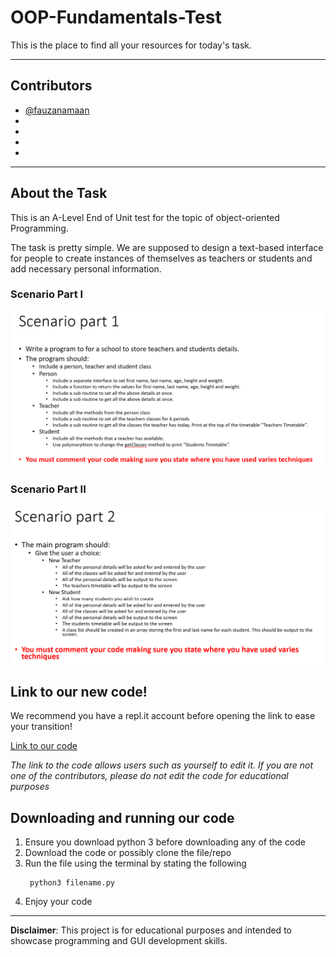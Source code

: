 # OOP-Fundamentals-Test
This is the place to find all your resources for today's task. 

---
## Contributors
- [@fauzanamaan](https://github.com/fauzanamaan)
- []()
- []()
- []()
- []()
---

## About the Task
This is an A-Level End of Unit test for the topic of object-oriented Programming. 

The task is pretty simple. We are supposed to design a text-based interface for people to create instances of themselves as teachers or students and add necessary personal information. 

### Scenario Part I
![Part 1 picture](/part1.png)

### Scenario Part II
![Part 2 picture](/part2.png)

## Link to our new code!
We recommend you have a repl.it account before opening the link to ease your transition!

[Link to our code](https://replit.com/join/jbovpmlveo-fauzanamaan)

*The link to the code allows users such as yourself to edit it. If you are not one of the contributors, please do not edit the code for educational purposes*

## Downloading and running our code
1. Ensure you download python 3 before downloading any of the code
2. Download the code or possibly clone the file/repo
3. Run the file using the terminal by stating the following
   ```
    python3 filename.py
   ```
4. Enjoy your code

---

**Disclaimer**: This project is for educational purposes and intended to showcase programming and GUI development skills.
